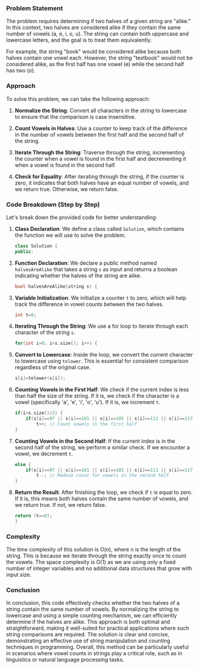 ### Problem Statement

The problem requires determining if two halves of a given string are "alike." In this context, two halves are considered alike if they contain the same number of vowels (a, e, i, o, u). The string can contain both uppercase and lowercase letters, and the goal is to treat them equivalently. 

For example, the string "book" would be considered alike because both halves contain one vowel each. However, the string "textbook" would not be considered alike, as the first half has one vowel (e) while the second half has two (o).

### Approach

To solve this problem, we can take the following approach:

1. **Normalize the String**: Convert all characters in the string to lowercase to ensure that the comparison is case insensitive.
  
2. **Count Vowels in Halves**: Use a counter to keep track of the difference in the number of vowels between the first half and the second half of the string. 

3. **Iterate Through the String**: Traverse through the string, incrementing the counter when a vowel is found in the first half and decrementing it when a vowel is found in the second half.

4. **Check for Equality**: After iterating through the string, if the counter is zero, it indicates that both halves have an equal number of vowels, and we return true. Otherwise, we return false.

### Code Breakdown (Step by Step)

Let's break down the provided code for better understanding:

1. **Class Declaration**: We define a class called `Solution`, which contains the function we will use to solve the problem.

    ```cpp
    class Solution {
    public:
    ```

2. **Function Declaration**: We declare a public method named `halvesAreAlike` that takes a string `s` as input and returns a boolean indicating whether the halves of the string are alike.

    ```cpp
    bool halvesAreAlike(string s) {
    ```

3. **Variable Initialization**: We initialize a counter `t` to zero, which will help track the difference in vowel counts between the two halves.

    ```cpp
    int t=0;
    ```

4. **Iterating Through the String**: We use a for loop to iterate through each character of the string `s`.

    ```cpp
    for(int i=0; i<s.size(); i++) {
    ```

5. **Convert to Lowercase**: Inside the loop, we convert the current character to lowercase using `tolower`. This is essential for consistent comparison regardless of the original case.

    ```cpp
    s[i]=tolower(s[i]);
    ```

6. **Counting Vowels in the First Half**: We check if the current index is less than half the size of the string. If it is, we check if the character is a vowel (specifically 'a', 'e', 'i', 'o', 'u'). If it is, we increment `t`.

    ```cpp
    if(i<s.size()/2) {
        if(s[i]==97 || s[i]==101 || s[i]==105 || s[i]==111 || s[i]==117)
            t++; // Count vowels in the first half
    }
    ```

7. **Counting Vowels in the Second Half**: If the current index is in the second half of the string, we perform a similar check. If we encounter a vowel, we decrement `t`.

    ```cpp
    else {
        if(s[i]==97 || s[i]==101 || s[i]==105 || s[i]==111 || s[i]==117)
            t--; // Reduce count for vowels in the second half
    }
    ```

8. **Return the Result**: After finishing the loop, we check if `t` is equal to zero. If it is, this means both halves contain the same number of vowels, and we return true. If not, we return false.

    ```cpp
    return (t==0);
    }
    ```

### Complexity

The time complexity of this solution is O(n), where n is the length of the string. This is because we iterate through the string exactly once to count the vowels. The space complexity is O(1) as we are using only a fixed number of integer variables and no additional data structures that grow with input size.

### Conclusion

In conclusion, this code effectively checks whether the two halves of a string contain the same number of vowels. By normalizing the string to lowercase and using a simple counting mechanism, we can efficiently determine if the halves are alike. This approach is both optimal and straightforward, making it well-suited for practical applications where such string comparisons are required. The solution is clear and concise, demonstrating an effective use of string manipulation and counting techniques in programming. Overall, this method can be particularly useful in scenarios where vowel counts in strings play a critical role, such as in linguistics or natural language processing tasks.